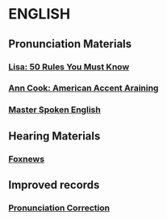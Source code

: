 # ENGLISH
## Pronunciation Materials

### [Lisa: 50 Rules You Must Know](./Speaking_English/50_Rules.md)

### [Ann Cook: American Accent Araining](./Speaking_English/AAT.md)

### [Master Spoken English](./Speaking_English/MSE.md)


## Hearing Materials

### [Foxnews](./Foxnews)


## Improved records

### [Pronunciation Correction](./Accent_Corrention/accentCorrection.md)


